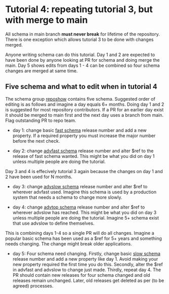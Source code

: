 # Tutorial 4: repeating tutorial 3, but with merge to main

All schema in main branch **must never break** for lifetime
of the repository. There is one exception which allows
tutorial 3 to be done with changes merged. 

Anyone writing schema can do this tutorial. Day 1 and 2
are expected to have been done by anyone looking
at PR for schema and doing merge the main. Day 5
shows edits from days 1 - 4 can be combined so
four schema changes are merged at same time.


## Five schema and what to edit when in tutorial 4

The schema group [reposhow](../schemas/examples/reposhow/readme.md)
contains five schema. Suggested order of editing is
as follows and imagine a day equals 6+ months. Doing day
1 and 2 is suggested for most repository contributors. If
a PR for an earlier day exist it should be merged
to main first and the next day uses a branch
from main. Flag outstanding PR to repo team.

* day 1: change basic [fast schema](../schemas/examples/reposhow/basic/fast/current.json?raw=1)
release number and add a new property. If a required property
you must increase the major number before the next check.

* day 2: change [advfast schema](../schemas/examples/reposhow/advfast/current.json?raw=1)
release number and alter $ref to the release of fast schema
wanted. This might be what you did on day 1 unless multiple
people are doing the tutorial.

Day 3 and 4 is effecively tutorial 3 again because
the changes on day 1 and 2 have been used for N months. 

* day 3: change [advslow schema](../schemas/examples/reposhow/advslow/current.json?raw=1)
release number and alter $ref to wherever advfast used. Imagine
this schema is used by a production system that needs a schema
to change more slowly.

* day 4: change [advtop schema](../schemas/examples/reposhow/advtop/current.json?raw=1)
release number and alter $ref to wherever advslow has reached. This
might be what you did on day 3 unless multiple people are doing
the tutorial. Imagine 5+ schema exist that use advslow to define
themselves.

This is combining days 1-4 so a single PR will do all
changes. Imagine a popular basic schema has been used
as a $ref for 5+ years and something needs changing. The
change might break older applications.

* day 5: Four schema need changing. Firstly, change
basic [slow schema](../schemas/examples/reposhow/basic/slow/current.json?raw=1)
release number and add a new property like day 1. Avoid making
your new property required the first time you do this. Secondly,
alter the $ref in advfast and advslow to change just made. Thirdly,
repeat day 4. The PR should contain new releases for four
schema changed and old releases remain unchanged. Later, old
releases get deleted as per (to be agreed) processes.

